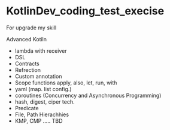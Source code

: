 # KotlinDev_coding_test_execise
For upgrade my skill 

Advanced Kotiln
- lambda with receiver
- DSL
- Contracts
- Refrection
- Custom annotation
- Scope functions apply, also, let, run, with
- yaml (map. list config.)
- coroutines (Concurrency and Asynchronous Programming)
- hash, digest, ciper tech.
- Predicate
- File, Path Hierachhies
- KMP, CMP
..... TBD

